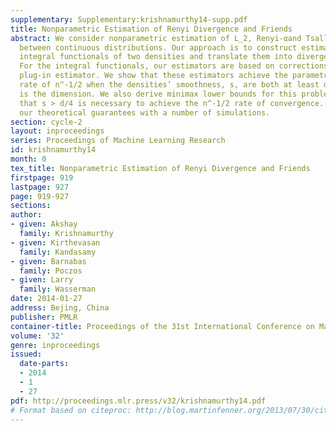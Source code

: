 ```yaml
---
supplementary: Supplementary:krishnamurthy14-supp.pdf
title: Nonparametric Estimation of Renyi Divergence and Friends
abstract: We consider nonparametric estimation of L_2, Renyi-αand Tsallis-αdivergences
  between continuous distributions. Our approach is to construct estimators for particular
  integral functionals of two densities and translate them into divergence estimators.
  For the integral functionals, our estimators are based on corrections of a preliminary
  plug-in estimator. We show that these estimators achieve the parametric convergence
  rate of n^-1/2 when the densities’ smoothness, s, are both at least d/4 where d
  is the dimension. We also derive minimax lower bounds for this problem which confirm
  that s > d/4 is necessary to achieve the n^-1/2 rate of convergence. We validate
  our theoretical guarantees with a number of simulations.
section: cycle-2
layout: inproceedings
series: Proceedings of Machine Learning Research
id: krishnamurthy14
month: 0
tex_title: Nonparametric Estimation of Renyi Divergence and Friends
firstpage: 919
lastpage: 927
page: 919-927
sections: 
author:
- given: Akshay
  family: Krishnamurthy
- given: Kirthevasan
  family: Kandasamy
- given: Barnabas
  family: Poczos
- given: Larry
  family: Wasserman
date: 2014-01-27
address: Bejing, China
publisher: PMLR
container-title: Proceedings of the 31st International Conference on Machine Learning
volume: '32'
genre: inproceedings
issued:
  date-parts:
  - 2014
  - 1
  - 27
pdf: http://proceedings.mlr.press/v32/krishnamurthy14.pdf
# Format based on citeproc: http://blog.martinfenner.org/2013/07/30/citeproc-yaml-for-bibliographies/
---
```

